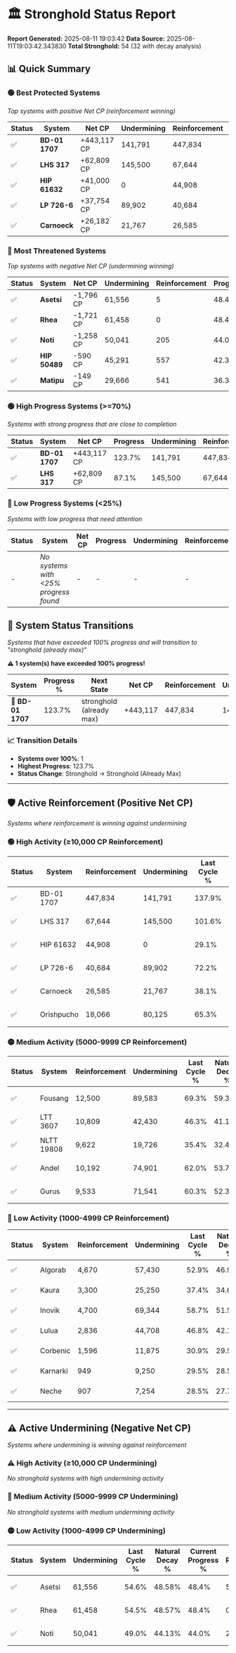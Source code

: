 # 🏛️ Stronghold Status Report

**Report Generated:** 2025-08-11 19:03:42
**Data Source:** 2025-08-11T19:03:42.343830
**Total Stronghold:** 54 (32 with decay analysis)

## 📊 Quick Summary

### 🟢 **Best Protected Systems**
*Top systems with positive Net CP (reinforcement winning)*

| Status | System | Net CP | Undermining | Reinforcement | Progress |
|--------|--------|--------|-------------|---------------|----------|
| ✅ | **BD-01 1707** | +443,117 CP | 141,791 | 447,834 | 123.7% |
| ✅ | **LHS 317** | +62,809 CP | 145,500 | 67,644 | 87.1% |
| ✅ | **HIP 61632** | +41,000 CP | 0 | 44,908 | 29.1% |
| ✅ | **LP 726-6** | +37,754 CP | 89,902 | 40,684 | 63.2% |
| ✅ | **Carnoeck** | +26,182 CP | 21,767 | 26,585 | 35.9% |

### 🔴 **Most Threatened Systems**
*Top systems with negative Net CP (undermining winning)*

| Status | System | Net CP | Undermining | Reinforcement | Progress |
|--------|--------|--------|-------------|---------------|----------|
| ✅ | **Asetsi** | -1,796 CP | 61,556 | 5 | 48.4% |
| ✅ | **Rhea** | -1,721 CP | 61,458 | 0 | 48.4% |
| ✅ | **Noti** | -1,258 CP | 50,041 | 205 | 44.0% |
| ✅ | **HIP 50489** | -590 CP | 45,291 | 557 | 42.3% |
| ✅ | **Matipu** | -149 CP | 29,666 | 541 | 36.3% |

### 🟢 **High Progress Systems (>=70%)**
*Systems with strong progress that are close to completion*

| Status | System | Net CP | Progress | Undermining | Reinforcement |
|--------|--------|--------|----------|-------------|---------------|
| ✅ | **BD-01 1707** | +443,117 CP | 123.7% | 141,791 | 447,834 |
| ✅ | **LHS 317** | +62,809 CP | 87.1% | 145,500 | 67,644 |

### 🔴 **Low Progress Systems (<25%)**
*Systems with low progress that need attention*

| Status | System | Net CP | Progress | Undermining | Reinforcement |
|--------|--------|--------|----------|-------------|---------------|
| - | *No systems with <25% progress found* | - | - | - | - |
## 🔄 System Status Transitions  
*Systems that have exceeded 100% progress and will transition to "stronghold (already max)"*

**⚠️ 1 system(s) have exceeded 100% progress!**

| System | Progress % | Next State | Net CP | Reinforcement | Undermining | 
|--------|------------|-------------|--------|---------------|-------------|
| 🚀 **BD-01 1707** | 123.7% | stronghold (already max) | +443,117 | 447,834 | 141,791 |

### 📈 Transition Details
- **Systems over 100%**: 1
- **Highest Progress**: 123.7%
- **Status Change**: Stronghold → Stronghold (Already Max)

---

## 🛡️ Active Reinforcement (Positive Net CP)
*Systems where reinforcement is winning against undermining*

### 🟢 High Activity (≥10,000 CP Reinforcement)

| Status | System | Reinforcement | Undermining | Last Cycle % | Natural Decay % | Current Progress % | Current CP | Net CP | Activity |
|--------|--------|---------------|-------------|--------------|-----------------|-------------------|------------|--------|----------|
| ✅ | BD-01 1707 | 447,834 | 141,791 | 137.9% | 79.39% | 123.7% | 1,237,000 | +443,117 | 🟢 High Reinforcement |
| ✅ | LHS 317 | 67,644 | 145,500 | 101.6% | 80.82% | 87.1% | 871,000 | +62,809 | 🟢 High Reinforcement |
| ✅ | HIP 61632 | 44,908 | 0 | 29.1% | 25.00% | 29.1% | 291,000 | +41,000 | 🟢 High Reinforcement |
| ✅ | LP 726-6 | 40,684 | 89,902 | 72.2% | 59.42% | 63.2% | 632,000 | +37,754 | 🟢 High Reinforcement |
| ✅ | Carnoeck | 26,585 | 21,767 | 38.1% | 33.28% | 35.9% | 359,000 | +26,182 | 🟢 High Reinforcement |
| ✅ | Orishpucho | 18,066 | 80,125 | 65.3% | 55.73% | 57.3% | 573,000 | +15,653 | 🟢 High Reinforcement |

### 🟡 Medium Activity (5000-9999 CP Reinforcement)

| Status | System | Reinforcement | Undermining | Last Cycle % | Natural Decay % | Current Progress % | Current CP | Net CP | Activity |
|--------|--------|---------------|-------------|--------------|-----------------|-------------------|------------|--------|----------|
| ✅ | Fousang | 12,500 | 89,583 | 69.3% | 59.33% | 60.3% | 603,000 | +9,662 | 🟡 Medium Reinforcement |
| ✅ | LTT 3607 | 10,809 | 42,430 | 46.3% | 41.15% | 42.1% | 421,000 | +9,491 | 🟡 Medium Reinforcement |
| ✅ | NLTT 19808 | 9,622 | 19,726 | 35.4% | 32.48% | 33.4% | 333,999 | +9,238 | 🟡 Medium Reinforcement |
| ✅ | Andel | 10,192 | 74,901 | 62.0% | 53.71% | 54.5% | 545,000 | +7,917 | 🟡 Medium Reinforcement |
| ✅ | Gurus | 9,533 | 71,541 | 60.3% | 52.37% | 53.1% | 531,000 | +7,268 | 🟡 Medium Reinforcement |

### 🔴 Low Activity (1000-4999 CP Reinforcement)

| Status | System | Reinforcement | Undermining | Last Cycle % | Natural Decay % | Current Progress % | Current CP | Net CP | Activity |
|--------|--------|---------------|-------------|--------------|-----------------|-------------------|------------|--------|----------|
| ✅ | Algorab | 4,670 | 57,430 | 52.9% | 46.92% | 47.2% | 472,000 | +2,824 | 🔵 Low Reinforcement |
| ✅ | Kaura | 3,300 | 25,250 | 37.4% | 34.62% | 34.9% | 349,000 | +2,778 | 🔵 Low Reinforcement |
| ✅ | Inovik | 4,700 | 69,344 | 58.7% | 51.54% | 51.8% | 518,000 | +2,553 | 🔵 Low Reinforcement |
| ✅ | Lulua | 2,836 | 44,708 | 46.8% | 42.13% | 42.3% | 423,000 | +1,698 | 🔵 Low Reinforcement |
| ✅ | Corbenic | 1,596 | 11,875 | 30.9% | 29.53% | 29.7% | 297,000 | +1,675 | 🔵 Low Reinforcement |
| ✅ | Karnarki | 949 | 9,250 | 29.5% | 28.50% | 28.6% | 286,000 | +1,049 | 🔵 Low Reinforcement |
| ✅ | Neche | 907 | 7,254 | 28.5% | 27.70% | 27.8% | 278,000 | +1,007 | 🔵 Low Reinforcement |


---

## ⚠️ Active Undermining (Negative Net CP)
*Systems where undermining is winning against reinforcement*

### ⚠️ High Activity (≥10,000 CP Undermining)

*No stronghold systems with high undermining activity*

### 🔶 Medium Activity (5000-9999 CP Undermining)

*No stronghold systems with medium undermining activity*

### 🟡 Low Activity (1000-4999 CP Undermining)

| Status | System | Undermining | Last Cycle % | Natural Decay % | Current Progress % | Reinforcement | Current CP | Net CP | Activity |
|--------|--------|-------------|--------------|-----------------|-------------------|---------------|------------|--------|----------|
| ✅ | Asetsi | 61,556 | 54.6% | 48.58% | 48.4% | 5 | 484,000 | -1,796 | 🟡 Low Undermining |
| ✅ | Rhea | 61,458 | 54.5% | 48.57% | 48.4% | 0 | 484,000 | -1,721 | 🟡 Low Undermining |
| ✅ | Noti | 50,041 | 49.0% | 44.13% | 44.0% | 205 | 440,000 | -1,258 | 🟡 Low Undermining |
